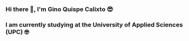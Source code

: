 ### Hi there 👋, I'm Gino Quispe Calixto 😎
### I am currently studying at the University of Applied Sciences (UPC) 🤓

<!--
**GinoQuispe21/GinoQuispe21** is a ✨ _special_ ✨ repository because its `README.md` (this file) appears on your GitHub profile.

Here are some ideas to get you started:

- 🔭 I’m currently working on ...
- 🌱 I’m currently learning ...
- 👯 I’m looking to collaborate on ...
- 🤔 I’m looking for help with ...
- 💬 Ask me about ...
- 📫 How to reach me: ...
- 😄 Pronouns: ...
- ⚡ Fun fact: ...
-->
